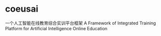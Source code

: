 # coeusai
一个人工智能在线教育综合实训平台框架 A Framework of Integrated Training Platform for Artificial Intelligence Online Education
